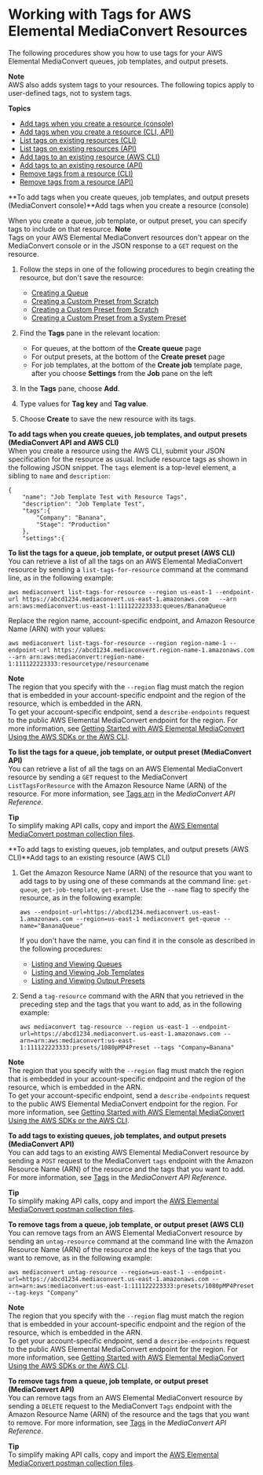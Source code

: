 # Working with Tags for AWS Elemental MediaConvert Resources<a name="resource-tagging-instructions"></a>

The following procedures show you how to use tags for your AWS Elemental MediaConvert queues, job templates, and output presets\.

**Note**  
AWS also adds system tags to your resources\. The following topics apply to user\-defined tags, not to system tags\.

**Topics**
+ [Add tags when you create a resource \(console\)](#add-tags-on-create-console)
+ [Add tags when you create a resource (CLI, API)](#add-tags-on-create-api-cli)
+ [List tags on existing resources (CLI)](#list-tags-cli)
+ [List tags on existing resources (API)](#list-tags-api)
+ [Add tags to an existing resource \(AWS CLI\)](#add-tags-existing-cli)
+ [Add tags to an existing resource (API)](#add-tags-existing-api)
+ [Remove tags from a resource (CLI)](#remove-tags-cli)
+ [Remove tags from a resource (API)](#remove-tags-api)<a name="add-tags-on-create-console"></a>

**To add tags when you create queues, job templates, and output presets \(MediaConvert console\)**Add tags when you create a resource \(console\)

When you create a queue, job template, or output preset, you can specify tags to include on that resource\.
**Note**  
Tags on your AWS Elemental MediaConvert resources don't appear on the MediaConvert console or in the JSON response to a `GET` request on the resource\.

1. Follow the steps in one of the following procedures to begin creating the resource, but don't save the resource:
   + [Creating a Queue](creating-queues.md)
   + [Creating a Custom Preset from Scratch](creating-template-from-scratch.md)
   + [Creating a Custom Preset from Scratch](creating-preset-from-scratch.md)
   + [Creating a Custom Preset from a System Preset](create-custom-preset-from-system-preset.md)

1. Find the **Tags** pane in the relevant location:
   + For queues, at the bottom of the **Create queue** page
   + For output presets, at the bottom of the **Create preset** page
   + For job templates, at the bottom of the **Create job** template page, after you choose **Settings** from the **Job** pane on the left

1. In the **Tags** pane, choose **Add**\.

1. Type values for **Tag key** and **Tag value**\.

1. Choose **Create** to save the new resource with its tags\.

**To add tags when you create queues, job templates, and output presets \(MediaConvert API and AWS CLI\)**  
When you create a resource using the AWS CLI, submit your JSON specification for the resource as usual\. Include resource tags as shown in the following JSON snippet\. The `tags` element is a top\-level element, a sibling to `name` and `description`:

```
{
	"name": "Job Template Test with Resource Tags",
	"description": "Job Template Test",
	"tags":{
		"Company": "Banana",
		"Stage": "Production"		
	},
	"settings":{
```

**To list the tags for a queue, job template, or output preset \(AWS CLI\)**  
You can retrieve a list of all the tags on an AWS Elemental MediaConvert resource by sending a `list-tags-for-resource` command at the command line, as in the following example:

```
aws mediaconvert list-tags-for-resource --region us-east-1 --endpoint-url https://abcd1234.mediaconvert.us-east-1.amazonaws.com   --arn arn:aws:mediaconvert:us-east-1:111122223333:queues/BananaQueue
```

Replace the region name, account\-specific endpoint, and Amazon Resource Name \(ARN\) with your values:

```
aws mediaconvert list-tags-for-resource --region region-name-1 --endpoint-url https://abcd1234.mediaconvert.region-name-1.amazonaws.com   --arn arn:aws:mediaconvert:region-name-1:111122223333:resourcetype/resourcename
```

**Note**  
The region that you specify with the `--region` flag must match the region that is embedded in your account\-specific endpoint and the region of the resource, which is embedded in the ARN\.  
To get your account\-specific endpoint, send a `describe-endpoints` request to the public AWS Elemental MediaConvert endpoint for the region\. For more information, see [Getting Started with AWS Elemental MediaConvert Using the AWS SDKs or the AWS CLI](https://docs.aws.amazon.com/mediaconvert/latest/apireference/custom-endpoints.html)\.

**To list the tags for a queue, job template, or output preset \(MediaConvert API\)**  
You can retrieve a list of all the tags on an AWS Elemental MediaConvert resource by sending a `GET` request to the MediaConvert `ListTagsForResource` with the Amazon Resource Name \(ARN\) of the resource\. For more information, see [Tags arn](https://docs.aws.amazon.com/mediaconvert/latest/apireference/tags-arn.html) in the *MediaConvert API Reference*\.

**Tip**  
To simplify making API calls, copy and import the [AWS Elemental MediaConvert postman collection files](postman-collection-files.md)\.<a name="add-tags-existing-cli"></a>

**To add tags to existing queues, job templates, and output presets \(AWS CLI\)**Add tags to an existing resource \(AWS CLI\)

1. Get the Amazon Resource Name \(ARN\) of the resource that you want to add tags to by using one of these commands at the command line: `get-queue`, `get-job-template`, `get-preset`\. Use the `--name` flag to specify the resource, as in the following example:

   ```
   aws --endpoint-url=https://abcd1234.mediaconvert.us-east-1.amazonaws.com --region=us-east-1 mediaconvert get-queue --name="BananaQueue"
   ```

   If you don't have the name, you can find it in the console as described in the following procedures:
   + [Listing and Viewing Queues](listing-queues.md)
   + [Listing and Viewing Job Templates](listing-job-templates.md)
   + [Listing and Viewing Output Presets](listing-presets.md)

1. Send a `tag-resource` command with the ARN that you retrieved in the preceding step and the tags that you want to add, as in the following example:

   ```
   aws mediaconvert tag-resource --region us-east-1 --endpoint-url=https://abcd1234.mediaconvert.us-east-1.amazonaws.com --arn=arn:aws:mediaconvert:us-east-1:111122223333:presets/1080pMP4Preset --tags "Company=Banana"
   ```
**Note**  
The region that you specify with the `--region` flag must match the region that is embedded in your account\-specific endpoint and the region of the resource, which is embedded in the ARN\.  
To get your account\-specific endpoint, send a `describe-endpoints` request to the public AWS Elemental MediaConvert endpoint for the region\. For more information, see [Getting Started with AWS Elemental MediaConvert Using the AWS SDKs or the AWS CLI](https://docs.aws.amazon.com/mediaconvert/latest/apireference/custom-endpoints.html)\.

**To add tags to existing queues, job templates, and output presets \(MediaConvert API\)**  
You can add tags to an existing AWS Elemental MediaConvert resource by sending a `POST` request to the MediaConvert `tags` endpoint with the Amazon Resource Name \(ARN\) of the resource and the tags that you want to add\. For more information, see [Tags](https://docs.aws.amazon.com/mediaconvert/latest/apireference/tags.html) in the *MediaConvert API Reference*\.

**Tip**  
To simplify making API calls, copy and import the [AWS Elemental MediaConvert postman collection files](postman-collection-files.md)\.

**To remove tags from a queue, job template, or output preset \(AWS CLI\)**  
You can remove tags from an AWS Elemental MediaConvert resource by sending an `untag-resource` command at the command line with the Amazon Resource Name \(ARN\) of the resource and the keys of the tags that you want to remove, as in the following example:

```
aws mediaconvert untag-resource --region=us-east-1 --endpoint-url=https://abcd1234.mediaconvert.us-east-1.amazonaws.com --arn=arn:aws:mediaconvert:us-east-1:111122223333:presets/1080pMP4Preset --tag-keys "Company"
```

**Note**  
The region that you specify with the `--region` flag must match the region that is embedded in your account\-specific endpoint and the region of the resource, which is embedded in the ARN\.  
To get your account\-specific endpoint, send a `describe-endpoints` request to the public AWS Elemental MediaConvert endpoint for the region\. For more information, see [Getting Started with AWS Elemental MediaConvert Using the AWS SDKs or the AWS CLI](https://docs.aws.amazon.com/mediaconvert/latest/apireference/custom-endpoints.html)\.

**To remove tags from a queue, job template, or output preset \(MediaConvert API\)**  
You can remove tags from an AWS Elemental MediaConvert resource by sending a `DELETE` request to the MediaConvert `Tags` endpoint with the Amazon Resource Name \(ARN\) of the resource and the tags that you want to remove\. For more information, see [Tags](https://docs.aws.amazon.com/mediaconvert/latest/apireference/tags.html) in the *MediaConvert API Reference*\.

**Tip**  
To simplify making API calls, copy and import the [AWS Elemental MediaConvert postman collection files](postman-collection-files.md)\.